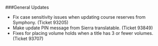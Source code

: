 ###General Updates
- Fix case sensitivity issues when updating course reserves from Symphony. (Ticket 93205)
- Make update PIN message from Sierra translatable. (Ticket 93849)
- Fixes for placing volume holds when a title has 3 or fewer volumes. (Ticket 93707) 